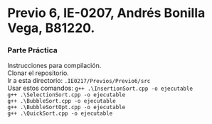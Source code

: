 # Previo 6, IE-0207, Andrés Bonilla Vega, B81220.
### Parte Práctica
Instrucciones para compilación.    
Clonar el repositorio.  
Ir a esta directorio: ``.IE0217/Previos/Previo6/src``  
Usar estos comandos: 
``g++ .\InsertionSort.cpp -o ejecutable``   
``g++ .\SelectionSort.cpp -o ejecutable``  
``g++ .\BubbleSort.cpp -o ejecutable``  
``g++ .\BubbleSortOpt.cpp -o ejecutable``  
``g++ .\QuickSort.cpp -o ejecutable``
